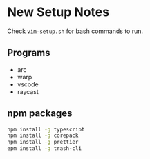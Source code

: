 # New Setup Notes

Check `vim-setup.sh` for bash commands to run.

## Programs

- arc
- warp
- vscode
- raycast

## npm packages

```bash
npm install -g typescript
npm install -g corepack
npm install -g prettier
epm install -g trash-cli
```

